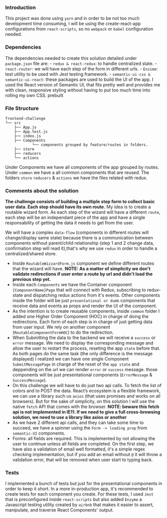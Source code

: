 ### Introduction

This project was done using `yarn` and in order to be not too much development time consuming, I will be using the create-react-app configurations from `react-scripts`, so no `webpack` or `babel` configuration needed.

### Dependencies

The dependencies needed to create this solution detailed under `package.json` file are:
	- `redux & react-redux`: to handle centralized state.
	- `react-router`: we will have each step of the form in different urls.
	- `Enzime`: test utility to be used with Jest testing framework.
	- `semantic-ui-css & semantic-ui-react`: these packages are used to build the UI of the app. I used the React version of Semantic UI, that fits pretty well and provides me with clean, responsive styling without having to put too much time into rolling my own CSS. prebuilt 

### File Structure

```
frontend-challenge
└── src
    ├── App.js
    ├── App.test.js
    ├── index.js
    ├── Components
            └── components grouped by feature/routes in folders. 
    ├── store
    ├── reducers
    └── actions
```

Under Components we have all components of the app grouped by routes. Under `common` we have a all common components that are reused.
The folders `store` `reducers` & `actions` we have the files related with redux. 

### Comments about the solution

**The challenge consists of building a multiple step form to collect basic user data. Each step should have its own route.** 
My idea is to create a routable wizard form. As each step of the wizard will have a different `route`, each step will be an independant piece of the app and have a single responsability of getting the data it needs to get from the user. 

We will have a complex `data-flow` (components in different routes will change/display same state) because there is a communication between components without parent/child relationship (step 1 and 2 change data, confirmation step will read it),that's why we use `redux` in order to handle a centralized/shared store. 

- Inside `RoutableWizzardForm.js` component we define different routes that the wizard will have. **NOTE: As a matter of simplicity we don't validate redirections if user enter a route by url and didn't load the previous step yet.**
- Inside each `Components` we have the Container component `{ComponentName}Page` that will connect with Redux, subscribing to redux-state and dispatching redux actions from it's events. Other components inside the folder will be just `presentational or dumb` components that receive data and events as props and render the UI of the component. 
- As the intention is to create reusable components, inside `common` folder I added one Higher Order Component (HOC) in charge of doing the redirections. Each form of each step is in charge of just getting data from user input. We rely on another component (`RoutableComponentFormHOC`) to do the redirection. 
- When Submitting the data to the backend we will receive a `success` or `error` message. We need to display the corresponding message and allow the user to restart the process, reseting the app `state` before that. As both pages do the same task (the only difference is the message displayed) I realized we can have one single Component `SubmitMessagePage` in charge of the reset of the `app state` and deppending on the url we can render `error` or `success` message. those components will be just presentational components (`ErrorMessage` & `SuccessMessage`).
- On this challenge we will have to do just two api calls. To fetch the list of colors and to POST the data.  React’s ecosystem is a flexible framework, we can use a library such us `axios` (that uses promises and works on all browsers). But for the sake of simplicity, on this solution I will use the native `fetch` API that comes with the browser. **NOTE: beware this fetch api is not implemented in IE11. If we need to give a full cross-browsing solution, we need to use a library like axios or another**
- As we have 2 different api calls, and they can take some time to succeed, we have a spinner using the `Form -> loading prop` from `semantic-UI` components.  
- Forms: all fields are required. This is implemented by not allowing the user to continue unless all fields are completed. On the first step, we have also a validation of email well formatted, it's a simple regex checking implementation, but if you add an email without `@` it will throw a validation error, that will be removed when user start to typing back.

### Tests
I implemented a bunch of tests but just for the presentational components in order to keep it short. In a more in-production app, it's recommended to create tests for each component you create. 
For these tests, I used `Jest` that is preconfigured inside `react-scripts` but also added `Enzyme` a Javascript testing utility created by `airbnb` that makes it easier to assert, manipulate, and traverse React Components' output.
